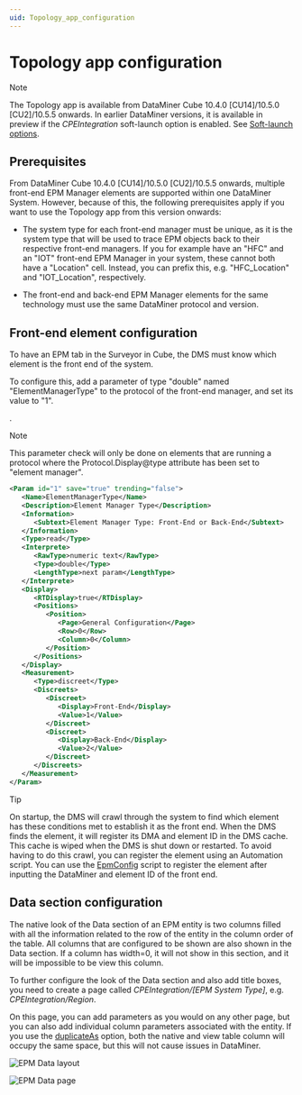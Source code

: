 ```yaml
---
uid: Topology_app_configuration
---
```


# Topology app configuration

> [!NOTE]
> The Topology app is available from DataMiner Cube 10.4.0 [CU14]/10.5.0 [CU2]/10.5.5 onwards.<!-- RN 42221 --> In earlier DataMiner versions, it is available in preview if the *CPEIntegration* soft-launch option is enabled. See [Soft-launch options](xref:SoftLaunchOptions).

## Prerequisites

From DataMiner Cube 10.4.0 [CU14]/10.5.0 [CU2]/10.5.5 onwards, multiple front-end EPM Manager elements are supported within one DataMiner System. However, because of this, the following prerequisites apply if you want to use the Topology app from this version onwards:

- The system type for each front-end manager must be unique, as it is the system type that will be used to trace EPM objects back to their respective front-end managers. If you for example have an "HFC" and an "IOT" front-end EPM Manager in your system, these cannot both have a "Location" cell. Instead, you can prefix this, e.g. "HFC_Location" and "IOT_Location", respectively.

- The front-end and back-end EPM Manager elements for the same technology must use the same DataMiner protocol and version.

## Front-end element configuration

To have an EPM tab in the Surveyor in Cube, the DMS must know which element is the front end of the system.

To configure this, add a parameter of type "double" named "ElementManagerType" to the protocol of the front-end manager, and set its value to "1".

<!-- Supported from DataMiner 9.6.7 onwards - RN 21711 -->.

> [!NOTE]
> This parameter check will only be done on elements that are running a protocol where the Protocol.Display@type attribute has been set to "element manager".

```xml
<Param id="1" save="true" trending="false">
   <Name>ElementManagerType</Name>
   <Description>Element Manager Type</Description>
   <Information>
      <Subtext>Element Manager Type: Front-End or Back-End</Subtext>
   </Information>
   <Type>read</Type>
   <Interprete>
      <RawType>numeric text</RawType>
      <Type>double</Type>
      <LengthType>next param</LengthType>
   </Interprete>
   <Display>
      <RTDisplay>true</RTDisplay>
      <Positions>
         <Position>
            <Page>General Configuration</Page>
            <Row>0</Row>
            <Column>0</Column>
         </Position>
      </Positions>
   </Display>
   <Measurement>
      <Type>discreet</Type>
      <Discreets>
         <Discreet>
            <Display>Front-End</Display>
            <Value>1</Value>
         </Discreet>
         <Discreet>
            <Display>Back-End</Display>
            <Value>2</Value>
         </Discreet>
      </Discreets>
   </Measurement>
</Param>
```

> [!TIP]
> On startup, the DMS will crawl through the system to find which element has these conditions met to establish it as the front end. When the DMS finds the element, it will register its DMA and element ID in the DMS cache. This cache is wiped when the DMS is shut down or restarted. To avoid having to do this crawl, you can register the element using an Automation script. You can use the [EpmConfig](https://catalog.dataminer.services/details/automation-script/3713) script to register the element after inputting the DataMiner and element ID of the front end.

## Data section configuration

The native look of the Data section of an EPM entity is two columns filled with all the information related to the row of the entity in the column order of the table. All columns that are configured to be shown are also shown in the Data section. If a column has width=0, it will not show in this section, and it will be impossible to be view this column.

To further configure the look of the Data section and also add title boxes, you need to create a page called *CPEIntegration/[EPM System Type]*, e.g. *CPEIntegration/Region*.

On this page, you can add parameters as you would on any other page, but you can also add individual column parameters associated with the entity. If you use the [duplicateAs](xref:Protocol.Params.Param-duplicateAs) option, both the native and view table column will occupy the same space, but this will not cause issues in DataMiner.

![EPM Data layout](~/develop/images/EPM_Data_Layout.png)

![EPM Data page](~/develop/images/EPM_Topology_Data_page.png)
